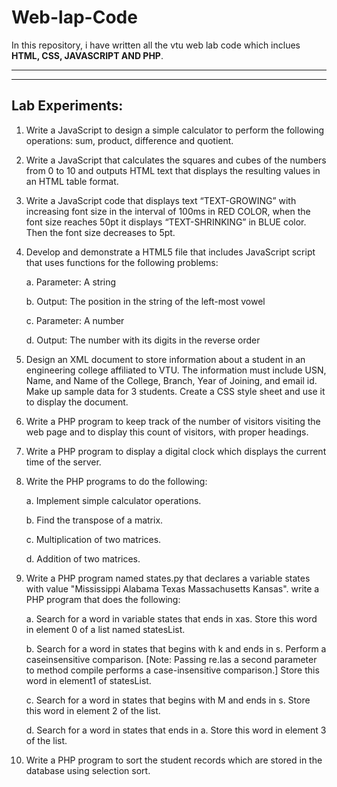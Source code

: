 # Web-lap-Code

In this repository, i have written all the vtu web lab code which inclues **HTML, CSS, JAVASCRIPT AND PHP**.

---
---

## Lab Experiments:

1. Write a JavaScript to design a simple calculator to perform the following operations: sum, product, difference and quotient.

 

2. Write a JavaScript that calculates the squares and cubes of the numbers from 0 to 10 and outputs HTML text that displays the resulting values in an HTML table format.

 

3. Write a JavaScript code that displays text “TEXT-GROWING” with increasing font size in the interval of 100ms in RED COLOR, when the font size reaches 50pt it displays “TEXT-SHRINKING” in BLUE color. Then the font size decreases to 5pt.

 

4. Develop and demonstrate a HTML5 file that includes JavaScript script that uses functions for the following problems:

   a. Parameter: A string

   b. Output: The position in the string of the left-most vowel

   c. Parameter: A number

   d. Output: The number with its digits in the reverse order

 

5. Design an XML document to store information about a student in an engineering college affiliated to VTU. The information must include USN, Name, and Name of the College, Branch, Year of Joining, and email id. Make up sample data for 3 students. Create a CSS style sheet and use it to display the document.

 

6. Write a PHP program to keep track of the number of visitors visiting the web page and to display this count of visitors, with proper headings.

 

7. Write a PHP program to display a digital clock which displays the current time of the server.

 

8. Write the PHP programs to do the following:

   a. Implement simple calculator operations.

   b. Find the transpose of a matrix.

   c. Multiplication of two matrices.

   d. Addition of two matrices.

 

9. Write a PHP program named states.py that declares a variable states with value "Mississippi Alabama Texas Massachusetts Kansas". write a PHP program that does the following:

    a. Search for a word in variable states that ends in xas. Store this word in element 0 of a list named statesList.

    b. Search for a word in states that begins with k and ends in s. Perform a caseinsensitive comparison. [Note: Passing re.Ias a second parameter to method compile performs a case-insensitive comparison.] Store this word in element1 of statesList.

    c. Search for a word in states that begins with M and ends in s. Store this word in element 2 of the list.

    d. Search for a word in states that ends in a. Store this word in element 3 of the list.

 

10. Write a PHP program to sort the student records which are stored in the database using selection sort.
